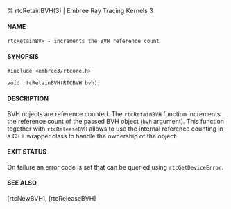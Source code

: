 % rtcRetainBVH(3) | Embree Ray Tracing Kernels 3

#### NAME

    rtcRetainBVH - increments the BVH reference count

#### SYNOPSIS

    #include <embree3/rtcore.h>

    void rtcRetainBVH(RTCBVH bvh);

#### DESCRIPTION

BVH objects are reference counted. The `rtcRetainBVH` function
increments the reference count of the passed BVH object (`bvh`
argument). This function together with `rtcReleaseBVH` allows to use
the internal reference counting in a C++ wrapper class to handle the
ownership of the object.

#### EXIT STATUS

On failure an error code is set that can be queried using
`rtcGetDeviceError`.

#### SEE ALSO

[rtcNewBVH], [rtcReleaseBVH]
